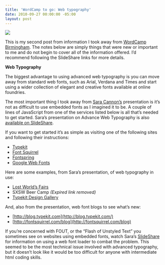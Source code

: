 ```yaml
---
title: 'WordCamp to go: Web typography'
date: 2010-09-27 00:00:00 -05:00
layout: post
---
```


![](/assets/images/wordcamp-in-a-box.jpg)

This is my second post from information I took away from [WordCamp Birmingham](http://wordcampbirmingham.org/). The notes below are simply things that were new or important to me and do not begin to cover all of the information offered. I’d recommend following the SlideShare links for more details.

**Web Typography**

The biggest advantage to using advanced web typography is you can move away from standard web fonts, such as Arial, Verdana and Times and start using a wider collection of elegant and creative fonts available at online foundries.

The most important thing I took away from [Sara Cannon’s](http://www.sara-cannon.com/) presentation is it’s not as difficult to use embedded fonts as I imagined it to be. A couple of lines of JavaScript from one of the services listed below is all that’s needed to get started. Sara’s presentation on Advance Web Typography is also [available on SlideShare](http://www.slideshare.net/saracannon/beyond-the-system-font-advanced-web-typography).

If you want to get started it’s as simple as visiting one of the following sites and following their instructions:

- [Typekit](http://typekit.com/)
- [Font Squirrel](http://www.fontsquirrel.com/)
- [Fontspring](http://www.fontspring.com/)
- [Google Web Fonts](https://fonts.google.com/)

Here are some examples, from Sara’s presentation, of web typography in use:

- [Lost World’s Fairs](http://lostworldsfairs.com/)
- SXSW Beer Camp _(Expired link removed)_
- [Typekit Design Gallery](http://typekit.com/gallery)

And, also from the presentation, web font blogs to see what’s new:

- [http://blog.typekit.com](http://blog.typekit.com/)
- [http://fontsquirrel.com/blog](http://fontsquirrel.com/blog)

If you’re concerned with FOUT, or the “Flash of Unstyled Text” you sometimes see on websites using embedded fonts, watch Sara’s [SlideShare](http://www.slideshare.net/saracannon/beyond-the-system-font-advanced-web-typography) for information on using a web font loader to combat the problem. This seemed to be the most technical issue involved with advanced typography, but it doesn’t look like it would be too difficult for anyone with intermediate html coding skills.
